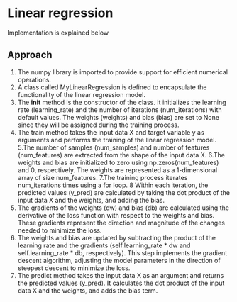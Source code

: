 # Linear regression
Implementation is explained below

## Approach
   1. The numpy library is imported to provide support for efficient numerical operations.
   2. A class called MyLinearRegression is defined to encapsulate the functionality of the linear regression model.
   3. The __init__ method is the constructor of the class. It initializes the learning rate (learning_rate) and the number of iterations (num_iterations) with default values. The weights (weights) and bias (bias) are set to None since they will be assigned during the training process.
   4. The train method takes the input data X and target variable y as arguments and performs the training of the linear regression model.
   5.The number of samples (num_samples) and number of features (num_features) are extracted from the shape of the input data X.
   6.The weights and bias are initialized to zero using np.zeros(num_features) and 0, respectively. The weights are represented as a 1-dimensional array of size num_features.
   7.The training process iterates num_iterations times using a for loop.
   8 Within each iteration, the predicted values (y_pred) are calculated by taking the dot product of the input data X and the weights, and adding the bias.
   9. The gradients of the weights (dw) and bias (db) are calculated using the derivative of the loss function with respect to the weights and bias. These gradients represent the direction and magnitude of the changes needed to minimize the loss.
   10. The weights and bias are updated by subtracting the product of the learning rate and the gradients (self.learning_rate * dw and self.learning_rate * db, respectively). This step implements the gradient descent algorithm, adjusting the model parameters in the direction of steepest descent to minimize the loss.
   11. The predict method takes the input data X as an argument and returns the predicted values (y_pred). It calculates the dot product of the input data X and the weights, and adds the bias term.



